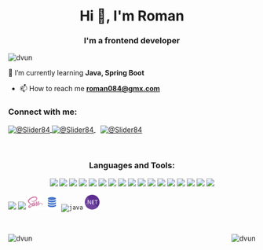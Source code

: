 <h1 align="center">Hi 👋, I'm Roman</h1>
<h3 align="center">I'm a frontend developer</h3>

<p align="left">
    <img src="https://komarev.com/ghpvc/?username=dvun&label=Profile%20views&color=0e75b6&style=flat" alt="dvun"/>
</p>

🌱 I’m currently learning **Java, Spring Boot**

- 📫 How to reach me **roman084@gmx.com**

<h3 align="left">Connect with me:</h3>

<p align="left">
<a href="https://www.linkedin.com/in/roman-sheveljov-696615192/" target="blank">
        <img align="center" src="https://www.svgrepo.com/show/138936/linkedin.svg" alt="@Slider84" height="30" width="30"/>
</a>

<a href="mailto:roman084@gmx.com" target="blank" style="margin-right: 10px">
        <img align="center" src="https://www.svgrepo.com/show/49000/email.svg"
             alt="@Slider84" height="30" width="30"/>
</a>

<a href="https://t.me/Slider84" target="blank" style="margin-right: 10px">
        <img align="center" src="https://www.svgrepo.com/show/354443/telegram.svg"
             alt="@Slider84" height="30" width="30"/>
</a>
</p>

<br/>

<h3 align="center">Languages and Tools:</h3>


<p align="center">
<code><img height="30" src="https://upload.wikimedia.org/wikipedia/commons/thumb/6/6a/JavaScript-logo.png/240px-JavaScript-logo.png"></code>
<code><img height="30" src="https://upload.wikimedia.org/wikipedia/commons/thumb/4/4c/Typescript_logo_2020.svg/1024px-Typescript_logo_2020.svg.png"></code>
<code><img height="30" src="https://brandslogos.com/wp-content/uploads/images/react-logo-vector.svg"></code>
<code><img height="30" src="https://seeklogo.com/images/R/redux-logo-9CA6836C12-seeklogo.com.png"></code>
<code><img height="30" src="https://cdn-icons-png.flaticon.com/512/5968/5968322.png"></code>
<code><img height="30" src="https://expressjs.com/images/express-facebook-share.png"></code>
<code><img height="30" src="https://upload.wikimedia.org/wikipedia/commons/2/29/Postgresql_elephant.svg"></code>
<code><img height="30" src="https://i.pinimg.com/originals/c5/73/49/c57349d1de8e1834c3d93a2e8f9ef615.png"></code>
<code><img height="31" src="https://upload.wikimedia.org/wikipedia/commons/thumb/3/33/Figma-logo.svg/640px-Figma-logo.svg.png"></code>
<code><img src="https://brandslogos.com/wp-content/uploads/images/bootstrap-logo.png" height="30"></code>
<code><img src="https://brandslogos.com/wp-content/uploads/images/css3-logo.png" height="30"></code>
<code><img height="30" src="https://brandslogos.com/wp-content/uploads/images/docker-logo.png"></code>
<code><img src="https://brandslogos.com/wp-content/uploads/images/firebase-logo.png" height="30"/></code>
<code><img src="https://brandslogos.com/wp-content/uploads/images/git-logo.png" height="30"/></code>
<code><img src="https://brandslogos.com/wp-content/uploads/images/heroku-logo.png" height="30"/></code>
<code><img src="https://brandslogos.com/wp-content/uploads/images/html-logo.png" height="30"/></code>
<code><img src="https://www.vectorlogo.zone/logos/jestjsio/jestjsio-icon.svg" height="30"/></code>


<code><img src="https://brandslogos.com/wp-content/uploads/images/mongodb-logo.png" height="40"/></code>
<code><img src="https://upload.wikimedia.org/wikipedia/commons/thumb/3/34/Next-white-2022.jpg/640px-Next-white-2022.jpg" height="30"/></code>
<code><img src="https://raw.githubusercontent.com/github/explore/80688e429a7d4ef2fca1e82350fe8e3517d3494d/topics/sass/sass.png" height="30"/></code>
<code><img src="https://raw.githubusercontent.com/github/explore/80688e429a7d4ef2fca1e82350fe8e3517d3494d/topics/sql/sql.png" height="30"/></code>
<code><img src="https://brandslogos.com/wp-content/uploads/thumbs/java-logo-1.png" alt="java" height="30"/></code>
<code><img src="https://raw.githubusercontent.com/github/explore/93d8a67084f94b2a444e510199a6e7622e5b09a3/topics/dotnet/dotnet.png" height="30"/></code>
</p>

<br/>

<p style="display: flex; justify-content: space-between">
<span>
    <img height="180"
        src="https://github-readme-stats.vercel.app/api/top-langs?username=dvun&show_icons=true&locale=en&layout=compact"
        alt="dvun"/>
</span>

<span>
    <img height="180" src="https://github-readme-streak-stats.herokuapp.com/?user=dvun&"
        alt="dvun"/>
</span>
</p>
